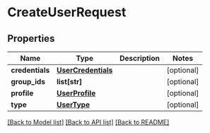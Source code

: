 # CreateUserRequest

## Properties
Name | Type | Description | Notes
------------ | ------------- | ------------- | -------------
**credentials** | [**UserCredentials**](UserCredentials.md) |  | [optional] 
**group_ids** | **list[str]** |  | [optional] 
**profile** | [**UserProfile**](UserProfile.md) |  | [optional] 
**type** | [**UserType**](UserType.md) |  | [optional] 

[[Back to Model list]](../README.md#documentation-for-models) [[Back to API list]](../README.md#documentation-for-api-endpoints) [[Back to README]](../README.md)

